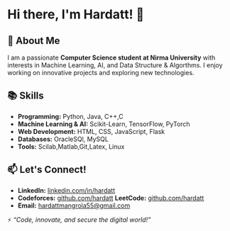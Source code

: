 # Hi there, I'm Hardatt! 👋

## 🚀 About Me
I am a passionate **Computer Science student at Nirma University** with interests in Machine Learning, AI, and Data Structure & Algorthms. I enjoy working on innovative projects and exploring new technologies.


## 📚 Skills
- **Programming:** Python, Java, C++,C
- **Machine Learning & AI:** Scikit-Learn, TensorFlow, PyTorch
- **Web Development:** HTML, CSS, JavaScript, Flask
- **Databases:** OracleSQl, MySQL
- **Tools:** Scilab,Matlab,Git,Latex, Linux

## 📫 Let's Connect!
- **LinkedIn:** [linkedin.com/in/hardatt](https://www.linkedin.com/in/hardattsinh-mangrola-a3a877284/)
- **Codeforces:** [github.com/hardatt](https://codeforces.com/profile/hardatt)
  **LeetCode:** [github.com/hardatt](https://leetcode.com/u/hardatt088/)
- **Email:** hardattmangrola55@gmail.com

⚡ _“Code, innovate, and secure the digital world!”_

